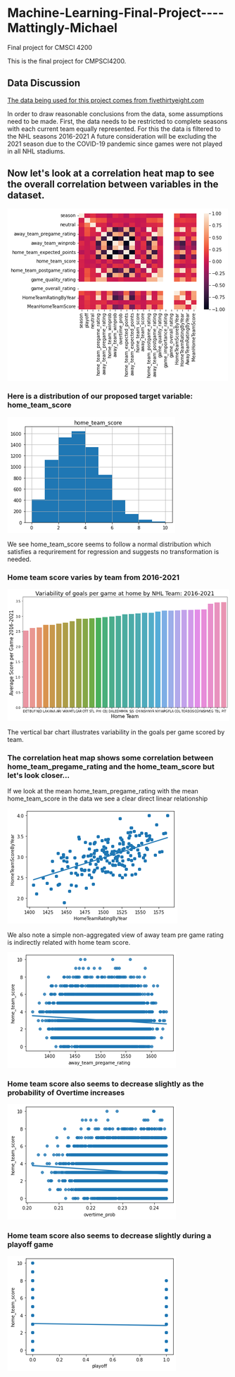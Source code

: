 # Machine-Learning-Final-Project----Mattingly-Michael
Final project for CMSCI 4200

This is the final project for CMPSCI4200.  

## Data Discussion
[The data being used for this project comes from fivethirtyeight.com](https://github.com/fivethirtyeight/data/tree/master/nhl-forecasts)

In order to draw reasonable conclusions from the data, some assumptions need to be made.
First, the data needs to be restricted to complete seasons with each current team equally represented.
For this the data is filtered to the NHL seasons 2016-2021
A future consideration will be excluding the 2021 season due to the COVID-19 pandemic since games were not played in all NHL stadiums.

## Now let's look at a correlation heat map to see the overall correlation between variables in the dataset.
![](./CorrHeatMap.png)

### Here is a distribution of our proposed target variable: home_team_score
![](./HomeTeamScoreHistogram.png)

We see home_team_score seems to follow a normal distribution which satisfies a requrirement for regression and suggests no transformation is needed.

### Home team score varies by team from 2016-2021 
![](./HomeTeamScoreVariabilityByTeam.png)

The vertical bar chart illustrates variability in the goals per game scored by team.

### The correlation heat map shows some correlation between home_team_pregame_rating and the home_team_score but let's look closer...
If we look at the mean home_team_pregame_rating with the mean home_team_score in the data we see a clear direct linear relationship

![](./AggTeamRatingbyYearMeanGoalsPerGame.png)

We also note a simple non-aggregated view of away team pre game rating is indirectly related with home team score.

![](./CorrPlotAwayRatingHomeGoals.png)

### Home team score also seems to decrease slightly as the probability of Overtime increases

![](./CorrPlotOverTimePrHomeGoals.png)

### Home team score also seems to decrease slightly during a playoff game

![](./CorrPlotPlayoffGameHomeGoals.png)
